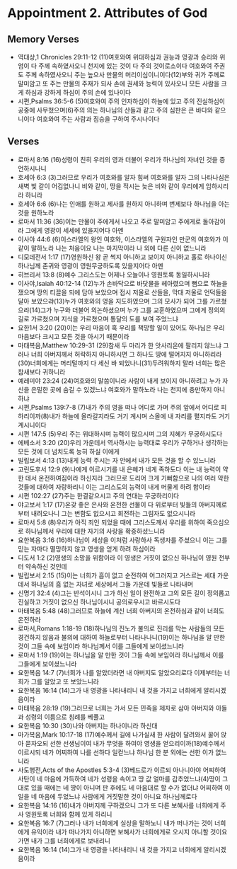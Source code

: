 #  Appointment 2. Attributes of God

## Memory Verses
- 역대상,1 Chronicles 29:11-12 (11)여호와여 위대하심과 권능과 영광과 승리와 위엄이 다 주께 속하였사오니 천지에 있는 것이 다 주의 것이로소이다 여호와여 주권도 주께 속하였사오니 주는 높으사 만물의 머리이심이니이다(12)부와 귀가 주께로 말미암고 또 주는 만물의 주재가 되사 손에 권세와 능력이 있사오니 모든 사람을 크게 하심과 강하게 하심이 주의 손에 있나이다
- 시편,Psalms 36:5-6 (5)여호와여 주의 인자하심이 하늘에 있고 주의 진실하심이 공중에 사무쳤으며(6)주의 의는 하나님의 산들과 같고 주의 심판은 큰 바다와 같으니이다 여호와여 주는 사람과 짐승을 구하여 주시나이다

## Verses
- 로마서 8:16 (16)성령이 친히 우리의 영과 더불어 우리가 하나님의 자녀인 것을 증언하시나니
- 호세아 6:3 (3)그러므로 우리가 여호와를 알자 힘써 여호와를 알자 그의 나타나심은 새벽 빛 같이 어김없나니 비와 같이, 땅을 적시는 늦은 비와 같이 우리에게 임하시리라 하니라
- 호세아 6:6 (6)나는 인애를 원하고 제사를 원하지 아니하며 번제보다 하나님을 아는 것을 원하노라
- 로마서 11:36 (36)이는 만물이 주에게서 나오고 주로 말미암고 주에게로 돌아감이라 그에게 영광이 세세에 있을지어다 아멘
- 이사야 44:6 (6)이스라엘의 왕인 여호와, 이스라엘의 구원자인 만군의 여호와가 이같이 말하노라 나는 처음이요 나는 마지막이라 나 외에 다른 신이 없느니라
- 디모데전서 1:17 (17)영원하신 왕 곧 썩지 아니하고 보이지 아니하고 홀로 하나이신 하나님께 존귀와 영광이 영원무궁하도록 있을지어다 아멘
- 히브리서 13:8 (8)예수 그리스도는 어제나 오늘이나 영원토록 동일하시니라
- 이사야,Isaiah 40:12-14 (12)누가 손바닥으로 바닷물을 헤아렸으며 뼘으로 하늘을 쟀으며 땅의 티끌을 되에 담아 보았으며 접시 저울로 산들을, 막대 저울로 언덕들을 달아 보았으랴(13)누가 여호와의 영을 지도하였으며 그의 모사가 되어 그를 가르쳤으랴(14)그가 누구와 더불어 의논하셨으며 누가 그를 교훈하였으며 그에게 정의의 길로 가르쳤으며 지식을 가르쳤으며 통달의 도를 보여 주었느냐
- 요한1서 3:20 (20)이는 우리 마음이 혹 우리를 책망할 일이 있어도 하나님은 우리 마음보다 크시고 모든 것을 아시기 때문이라
- 마태복음,Matthew 10:29-31 (29)참새 두 마리가 한 앗사리온에 팔리지 않느냐 그러나 너희 아버지께서 허락하지 아니하시면 그 하나도 땅에 떨어지지 아니하리라(30)너희에게는 머리털까지 다 세신 바 되었나니(31)두려워하지 말라 너희는 많은 참새보다 귀하니라
- 예레미야 23:24 (24)여호와의 말씀이니라 사람이 내게 보이지 아니하려고 누가 자신을 은밀한 곳에 숨길 수 있겠느냐 여호와가 말하노라 나는 천지에 충만하지 아니하냐
- 시편,Psalms 139:7-8 (7)내가 주의 영을 떠나 어디로 가며 주의 앞에서 어디로 피하리이까(8)내가 하늘에 올라갈지라도 거기 계시며 스올에 내 자리를 펼지라도 거기 계시니이다
- 시편 147:5 (5)우리 주는 위대하시며 능력이 많으시며 그의 지혜가 무궁하시도다
- 에베소서 3:20 (20)우리 가운데서 역사하시는 능력대로 우리가 구하거나 생각하는 모든 것에 더 넘치도록 능히 하실 이에게
- 빌립보서 4:13 (13)내게 능력 주시는 자 안에서 내가 모든 것을 할 수 있느니라
- 고린도후서 12:9 (9)나에게 이르시기를 내 은혜가 네게 족하도다 이는 내 능력이 약한 데서 온전하여짐이라 하신지라 그러므로 도리어 크게 기뻐함으로 나의 여러 약한 것들에 대하여 자랑하리니 이는 그리스도의 능력이 내게 머물게 하려 함이라
- 시편 102:27 (27)주는 한결같으시고 주의 연대는 무궁하리이다
- 야고보서 1:17 (17)온갖 좋은 은사와 온전한 선물이 다 위로부터 빛들의 아버지께로부터 내려오나니 그는 변함도 없으시고 회전하는 그림자도 없으시니라
- 로마서 5:8 (8)우리가 아직 죄인 되었을 때에 그리스도께서 우리를 위하여 죽으심으로 하나님께서 우리에 대한 자기의 사랑을 확증하셨느니라
- 요한복음 3:16 (16)하나님이 세상을 이처럼 사랑하사 독생자를 주셨으니 이는 그를 믿는 자마다 멸망하지 않고 영생을 얻게 하려 하심이라
- 디도서 1:2 (2)영생의 소망을 위함이라 이 영생은 거짓이 없으신 하나님이 영원 전부터 약속하신 것인데
- 빌립보서 2:15 (15)이는 너희가 흠이 없고 순전하여 어그러지고 거스르는 세대 가운데서 하나님의 흠 없는 자녀로 세상에서 그들 가운데 빛들로 나타내며
- 신명기 32:4 (4)그는 반석이시니 그가 하신 일이 완전하고 그의 모든 길이 정의롭고 진실하고 거짓이 없으신 하나님이시니 공의로우시고 바르시도다
- 마태복음 5:48 (48)그러므로 하늘에 계신 너희 아버지의 온전하심과 같이 너희도 온전하라
- 로마서,Romans 1:18-19 (18)하나님의 진노가 불의로 진리를 막는 사람들의 모든 경건하지 않음과 불의에 대하여 하늘로부터 나타나나니(19)이는 하나님을 알 만한 것이 그들 속에 보임이라 하나님께서 이를 그들에게 보이셨느니라
- 로마서 1:19 (19)이는 하나님을 알 만한 것이 그들 속에 보임이라 하나님께서 이를 그들에게 보이셨느니라
- 요한복음 14:7 (7)너희가 나를 알았더라면 내 아버지도 알았으리로다 이제부터는 너희가 그를 알았고 또 보았느니라
- 요한복음 16:14 (14)그가 내 영광을 나타내리니 내 것을 가지고 너희에게 알리시겠음이라
- 마태복음 28:19 (19)그러므로 너희는 가서 모든 민족을 제자로 삼아 아버지와 아들과 성령의 이름으로 침례를 베풀고
- 요한복음 10:30 (30)나와 아버지는 하나이니라 하신대
- 마가복음,Mark 10:17-18 (17)예수께서 길에 나가실새 한 사람이 달려와서 꿇어 앉아 묻자오되 선한 선생님이여 내가 무엇을 하여야 영생을 얻으리이까(18)예수께서 이르시되 네가 어찌하여 나를 선하다 일컫느냐 하나님 한 분 외에는 선한 이가 없느니라
- 사도행전,Acts of the Apostles 5:3-4 (3)베드로가 이르되 아나니아야 어찌하여 사탄이 네 마음에 가득하여 네가 성령을 속이고 땅 값 얼마를 감추었느냐(4)땅이 그대로 있을 때에는 네 땅이 아니며 판 후에도 네 마음대로 할 수가 없더냐 어찌하여 이 일을 네 마음에 두었느냐 사람에게 거짓말한 것이 아니요 하나님께로다
- 요한복음 14:16 (16)내가 아버지께 구하겠으니 그가 또 다른 보혜사를 너희에게 주사 영원토록 너희와 함께 있게 하리니
- 요한복음 16:7 (7)그러나 내가 너희에게 실상을 말하노니 내가 떠나가는 것이 너희에게 유익이라 내가 떠나가지 아니하면 보혜사가 너희에게로 오시지 아니할 것이요 가면 내가 그를 너희에게로 보내리니
- 요한복음 16:14 (14)그가 내 영광을 나타내리니 내 것을 가지고 너희에게 알리시겠음이라
